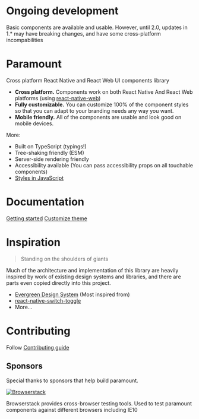 # Ongoing development

Basic components are available and usable. However, until 2.0, updates in 1.\* may have breaking changes, and have some cross-platform incompabilities

# Paramount

Cross platform React Native and React Web UI components library

- **Cross platform.** Components work on both React Native And React Web platforms (using [react-native-web](https://github.com/necolas/react-native-web))
- **Fully customizable.** You can customize 100% of the component styles so that you can adapt to your branding needs any way you want.
- **Mobile friendly.** All of the components are usable and look good on mobile devices.

More:

- Built on TypeScript (typings!)
- Tree-shaking friendly (ESM)
- Server-side rendering friendly
- Accessibility available (You can pass accessibility props on all touchable components)
- [Styles in JavaScript](https://twitter.com/necolas/status/1058949412284592128)

# Documentation

[Getting started](stub)
[Customize theme](stub)

# Inspiration

> Standing on the shoulders of giants

Much of the architecture and implementation of this library are heavily inspired by work of existing design systems and libraries, and there are parts even copied directly into this project.

- [Evergreen Design System](https://github.com/segmentio/evergreen) (Most inspired from)
- [react-native-switch-toggle](https://github.com/react-native-seoul/react-native-switch-toggle)
- More...

# Contributing

Follow [Contributing guide](CONTRIBUTING.md)

## Sponsors

Special thanks to sponsors that help build paramount.

[![Browserstack](https://i1.wp.com/www.diogonunes.com/blog/wp-content/uploads/2016/07/browserstack-logo.png?w=512&ssl=1)](http://www.browserstack.com/)

Browserstack provides cross-browser testing tools. Used to test paramount components against different browsers including IE10
